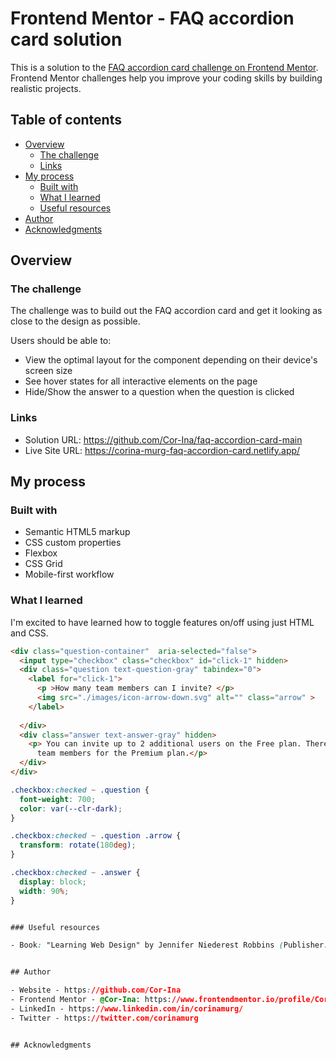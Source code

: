 # Frontend Mentor - FAQ accordion card solution

This is a solution to the [FAQ accordion card challenge on Frontend Mentor](https://www.frontendmentor.io/challenges/faq-accordion-card-XlyjD0Oam). Frontend Mentor challenges help you improve your coding skills by building realistic projects. 

## Table of contents

- [Overview](#overview)
  - [The challenge](#the-challenge)
  - [Links](#links)
- [My process](#my-process)
  - [Built with](#built-with)
  - [What I learned](#what-i-learned)
  - [Useful resources](#useful-resources)
- [Author](#author)
- [Acknowledgments](#acknowledgments)


## Overview

### The challenge
The challenge was to build out the FAQ accordion card and get it looking as close to the design as possible.

Users should be able to:

- View the optimal layout for the component depending on their device's screen size
- See hover states for all interactive elements on the page
- Hide/Show the answer to a question when the question is clicked

### Links

- Solution URL: https://github.com/Cor-Ina/faq-accordion-card-main
- Live Site URL: https://corina-murg-faq-accordion-card.netlify.app/

## My process

### Built with

- Semantic HTML5 markup
- CSS custom properties
- Flexbox
- CSS Grid
- Mobile-first workflow

### What I learned

I'm excited to have learned how to toggle features on/off using just HTML and CSS.

```html
<div class="question-container"  aria-selected="false">
  <input type="checkbox" class="checkbox" id="click-1" hidden>
  <div class="question text-question-gray" tabindex="0">
    <label for="click-1">
      <p >How many team members can I invite? </p>
      <img src="./images/icon-arrow-down.svg" alt="" class="arrow" >
    </label>
    
  </div>
  <div class="answer text-answer-gray" hidden>
    <p> You can invite up to 2 additional users on the Free plan. There is no limit on 
      team members for the Premium plan.</p>
  </div>
</div>
```
```css
.checkbox:checked ~ .question {
  font-weight: 700;
  color: var(--clr-dark);
}

.checkbox:checked ~ .question .arrow {
  transform: rotate(180deg);
}

.checkbox:checked ~ .answer {
  display: block;
  width: 90%;
}


### Useful resources

- Book: "Learning Web Design" by Jennifer Niederest Robbins (Publisher: O'Reilly)- This is an amazing book which helped me understand working with background images.


## Author

- Website - https://github.com/Cor-Ina
- Frontend Mentor - @Cor-Ina: https://www.frontendmentor.io/profile/Cor-Ina
- LinkedIn - https://www.linkedin.com/in/corinamurg/
- Twitter - https://twitter.com/corinamurg


## Acknowledgments
